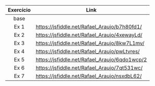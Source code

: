 | Exercício | Link                                          |
|:---------:| --------------------------------------------- |
| base      |                                               |
| Ex 1      | https://jsfiddle.net/Rafael_Araujo/b7h80fd1/  |
| Ex 2      | https://jsfiddle.net/Rafael_Araujo/4xewayLd/  |
| Ex 3      | https://jsfiddle.net/Rafael_Araujo/8kw7L1mv/  |
| Ex 4      | https://jsfiddle.net/Rafael_Araujo/pwLtvres/  |
| Ex 5      | https://jsfiddle.net/Rafael_Araujo/6qdo1wcp/2 |
| Ex 6      | https://jsfiddle.net/Rafael_Araujo/7qt531wc/  |
| Ex 7      | https://jsfiddle.net/Rafael_Araujo/nsxdbL62/  |